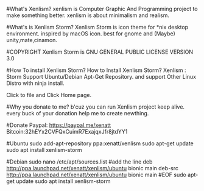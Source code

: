 #What's Xenlism?
xenlism is Computer Graphic And Programming project to make something better.
xenlism is about minimalism and realism.


#What's is Xenlism Storm?
Xenlism Storm is icon theme for *nix desktop environment.
inspired by macOS icon.
best for gnome and (Maybe) unity,mate,cinamon.


#COPYRIGHT
Xenlism Storm is GNU GENERAL PUBLIC LICENSE VERSION 3.0


#How To install Xenlism Storm?
How to Install Xenlism Storm?
Xenlism : Storm Support Ubuntu/Debian Apt-Get Repository.
and support Other Linux Distro with ninja install.

Click to file and Click Home page.


#Why you donate to me?
b'cuz you can run Xenlism project keep alive.
every buck of your donation help me to create newthing.


#Donate
Paypal: https://paypal.me/xenatt
Bitcoin:32hEYx2CVFQxCuimR7ExajqxJfr8jtdYY1 

#Ubuntu
sudo add-apt-repository ppa:xenatt/xenlism
sudo apt-get update
sudo apt install xenlism-storm

#Debian
sudo nano /etc/apt/sources.list
#add the line
deb http://ppa.launchpad.net/xenatt/xenlism/ubuntu bionic main 
deb-src http://ppa.launchpad.net/xenatt/xenlism/ubuntu bionic main 
#EOF
sudo apt-get update
sudo apt install xenlism-storm



